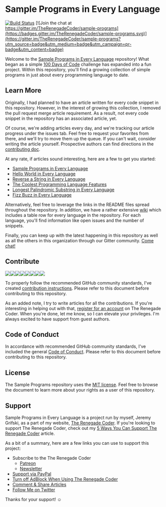 # Sample Programs in Every Language

[![Build Status](https://travis-ci.com/TheRenegadeCoder/sample-programs.svg?branch=master)](https://travis-ci.com/TheRenegadeCoder/sample-programs)
[![Join the chat at https://gitter.im/TheRenegadeCoder/sample-programs](https://badges.gitter.im/TheRenegadeCoder/sample-programs.svg)](https://gitter.im/TheRenegadeCoder/sample-programs?utm_source=badge&utm_medium=badge&utm_campaign=pr-badge&utm_content=badge)

Welcome to the [Sample Programs in Every Language][0] repository! What began
as a simple [100 Days of Code][1] challenge has expanded into a fun project.
Within this repository, you'll find a growing collection of simple programs
in just about every programming language to date.

## Learn More

Originally, I had planned to have an article written for every code snippet in this repository.
However, in the interest of growing this collection, I removed the pull request merge article requirement.
As a result, not every code snippet in the repository has an associated article, yet.

Of course, we're adding articles every day, and we're tracking our article progress under the issues tab.
Feel free to request your favorites from there, and we'll try to move them up the queue. If you can't wait,
consider writing the article yourself. Prospective authors can find directions in the [contributing doc][6].

At any rate, if articles sound interesting, here are a few to get you started:

- [Sample Programs in Every Language][0]
- [Hello World in Every Language][2]
- [Reverse a String in Every Language][3]
- [The Coolest Programming Language Features][4]
- [Longest Palindromic Substring in Every Language][16]
- [Fizz Buzz in Every Language][18]

Alternatively, feel free to leverage the links in the README files spread throughout the repository.
In addition, we have a rather extensive [wiki][5] which includes a table row for every language
in the repository. For each language, you'll find information like open issues and the number of snippets.

Finally, you can keep up with the latest happening in this repository as well as all the others in this
organization through our Gitter community. [Come chat!][15]

## Contribute

[![](https://sourcerer.io/fame/jrg94/TheRenegadeCoder/sample-programs/images/0)](https://sourcerer.io/fame/jrg94/TheRenegadeCoder/sample-programs/links/0)[![](https://sourcerer.io/fame/jrg94/TheRenegadeCoder/sample-programs/images/1)](https://sourcerer.io/fame/jrg94/TheRenegadeCoder/sample-programs/links/1)[![](https://sourcerer.io/fame/jrg94/TheRenegadeCoder/sample-programs/images/2)](https://sourcerer.io/fame/jrg94/TheRenegadeCoder/sample-programs/links/2)[![](https://sourcerer.io/fame/jrg94/TheRenegadeCoder/sample-programs/images/3)](https://sourcerer.io/fame/jrg94/TheRenegadeCoder/sample-programs/links/3)[![](https://sourcerer.io/fame/jrg94/TheRenegadeCoder/sample-programs/images/4)](https://sourcerer.io/fame/jrg94/TheRenegadeCoder/sample-programs/links/4)[![](https://sourcerer.io/fame/jrg94/TheRenegadeCoder/sample-programs/images/5)](https://sourcerer.io/fame/jrg94/TheRenegadeCoder/sample-programs/links/5)[![](https://sourcerer.io/fame/jrg94/TheRenegadeCoder/sample-programs/images/6)](https://sourcerer.io/fame/jrg94/TheRenegadeCoder/sample-programs/links/6)[![](https://sourcerer.io/fame/jrg94/TheRenegadeCoder/sample-programs/images/7)](https://sourcerer.io/fame/jrg94/TheRenegadeCoder/sample-programs/links/7)

To properly follow the recommended GitHub community standards, I've created [contribution
instructions][6]. Please refer to this document before contributing to this repository.

As an added note, I try to write articles for all the contributions. If you're interesting in helping out with
that, [register for an account][7] on The Renegade Coder. When you're done, let me know, so I can elevate your privileges.
I'm always excited to have support from guest authors.

## Code of Conduct

In accordance with recommended GitHub community standards, I've included the
general [Code of Conduct][8]. Please refer to this document before contributing to this repository.

## License

The Sample Programs repository uses the
[MIT license][9].
Feel free to browse the document to learn more about your rights as a user of this repository.

## Support

Sample Programs in Every Language is a project run by myself, Jeremy Grifski, as
a part of my website, [The Renegade Coder][10]. If you're looking to support The Renegade Coder, check out my
[5 Ways You Can Support The Renegade Coder][11] article.

As a bit of a summary, here are a few links you can use to support this project:

- Subscribe to the The Renegade Coder
  - [Patreon][7]
  - [Newsletter][17]
- [Support via PayPal][12]
- [Turn off AdBlock When Using The Renegade Coder][13]
- [Comment & Share Articles][0]
- [Follow Me on Twitter][14]

Thanks for your support! :relaxed:

[0]: https://therenegadecoder.com/code/sample-programs-in-every-language/
[1]: http://www.100daysofcode.com/
[2]: https://therenegadecoder.com/code/hello-world-in-every-language/
[3]: https://therenegadecoder.com/code/reverse-a-string-in-every-language/
[4]: https://therenegadecoder.com/blog/the-coolest-programming-language-features/
[5]: https://github.com/jrg94/sample-programs/wiki
[6]: https://github.com/jrg94/sample-programs/blob/master/.github/CONTRIBUTING.md
[7]: https://www.patreon.com/TheRenegadeCoder
[8]: https://github.com/jrg94/sample-programs/blob/master/.github/CODE_OF_CONDUCT.md
[9]: https://github.com/jrg94/sample-programs/blob/master/LICENSE
[10]: https://therenegadecoder.com/
[11]: https://therenegadecoder.com/blog/5-ways-you-can-support-the-renegade-coder/
[12]: https://www.paypal.me/therenegadecoder
[13]: https://help.getadblock.com/support/solutions/articles/6000163989-how-do-i-pause-or-disable-adblock-
[14]: https://twitter.com/RenegadeCoder94
[15]: https://gitter.im/TheRenegadeCoder/Lobby?utm_source=share-link&utm_medium=link&utm_campaign=share-link
[16]: https://therenegadecoder.com/code/longest-palindrome-substring-in-every-language/
[17]: https://newsletter.therenegadecoder.com/
[18]: https://therenegadecoder.com/code/fizz-buzz-in-every-language/
